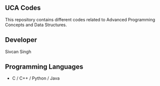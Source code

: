 ## UCA Codes
This repository contains different codes related to Advanced Programming Concepts and Data Structures.

## Developer 
Sivcan Singh 

## Programming Languages 
- C / C++ / Python / Java
